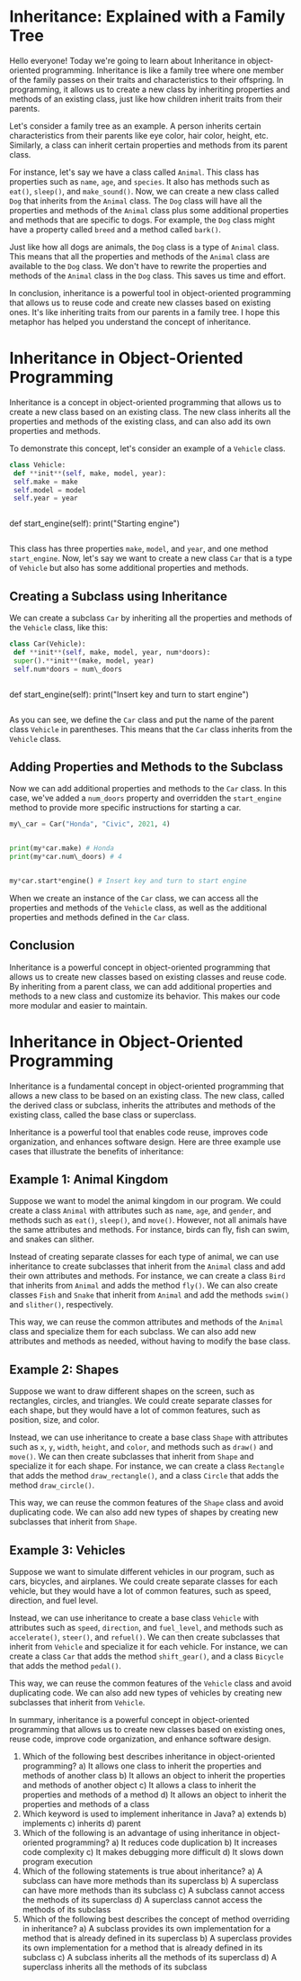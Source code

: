 Inheritance: Explained with a Family Tree
=========================================


Hello everyone! Today we're going to learn about Inheritance in object-oriented programming. Inheritance is like a family tree where one member of the family passes on their traits and characteristics to their offspring. In programming, it allows us to create a new class by inheriting properties and methods of an existing class, just like how children inherit traits from their parents.


Let's consider a family tree as an example. A person inherits certain characteristics from their parents like eye color, hair color, height, etc. Similarly, a class can inherit certain properties and methods from its parent class.


For instance, let's say we have a class called `Animal`. This class has properties such as `name`, `age`, and `species`. It also has methods such as `eat()`, `sleep()`, and `make_sound()`. Now, we can create a new class called `Dog` that inherits from the `Animal` class. The `Dog` class will have all the properties and methods of the `Animal` class plus some additional properties and methods that are specific to dogs. For example, the `Dog` class might have a property called `breed` and a method called `bark()`.


Just like how all dogs are animals, the `Dog` class is a type of `Animal` class. This means that all the properties and methods of the `Animal` class are available to the `Dog` class. We don't have to rewrite the properties and methods of the `Animal` class in the `Dog` class. This saves us time and effort.


In conclusion, inheritance is a powerful tool in object-oriented programming that allows us to reuse code and create new classes based on existing ones. It's like inheriting traits from our parents in a family tree. I hope this metaphor has helped you understand the concept of inheritance.


Inheritance in Object-Oriented Programming
==========================================


Inheritance is a concept in object-oriented programming that allows us to create a new class based on an existing class. The new class inherits all the properties and methods of the existing class, and can also add its own properties and methods.


To demonstrate this concept, let's consider an example of a `Vehicle` class.


```python
class Vehicle:
 def **init**(self, make, model, year):
 self.make = make
 self.model = model
 self.year = year



```
def start_engine(self):
    print("Starting engine")

```

```


This class has three properties `make`, `model`, and `year`, and one method `start_engine`. Now, let's say we want to create a new class `Car` that is a type of `Vehicle` but also has some additional properties and methods.


Creating a Subclass using Inheritance
-------------------------------------


We can create a subclass `Car` by inheriting all the properties and methods of the `Vehicle` class, like this:


```python
class Car(Vehicle):
 def **init**(self, make, model, year, num*doors):
 super().**init**(make, model, year)
 self.num*doors = num\_doors



```
def start_engine(self):
    print("Insert key and turn to start engine")

```

```


As you can see, we define the `Car` class and put the name of the parent class `Vehicle` in parentheses. This means that the `Car` class inherits from the `Vehicle` class.


Adding Properties and Methods to the Subclass
---------------------------------------------


Now we can add additional properties and methods to the `Car` class. In this case, we've added a `num_doors` property and overridden the `start_engine` method to provide more specific instructions for starting a car.


```python
my\_car = Car("Honda", "Civic", 2021, 4)


print(my*car.make) # Honda
print(my*car.num\_doors) # 4


my*car.start*engine() # Insert key and turn to start engine
```


When we create an instance of the `Car` class, we can access all the properties and methods of the `Vehicle` class, as well as the additional properties and methods defined in the `Car` class.


Conclusion
----------


Inheritance is a powerful concept in object-oriented programming that allows us to create new classes based on existing classes and reuse code. By inheriting from a parent class, we can add additional properties and methods to a new class and customize its behavior. This makes our code more modular and easier to maintain.


Inheritance in Object-Oriented Programming
==========================================


Inheritance is a fundamental concept in object-oriented programming that allows a new class to be based on an existing class. The new class, called the derived class or subclass, inherits the attributes and methods of the existing class, called the base class or superclass. 


Inheritance is a powerful tool that enables code reuse, improves code organization, and enhances software design. Here are three example use cases that illustrate the benefits of inheritance:


Example 1: Animal Kingdom
-------------------------


Suppose we want to model the animal kingdom in our program. We could create a class `Animal` with attributes such as `name`, `age`, and `gender`, and methods such as `eat()`, `sleep()`, and `move()`. However, not all animals have the same attributes and methods. For instance, birds can fly, fish can swim, and snakes can slither. 


Instead of creating separate classes for each type of animal, we can use inheritance to create subclasses that inherit from the `Animal` class and add their own attributes and methods. For instance, we can create a class `Bird` that inherits from `Animal` and adds the method `fly()`. We can also create classes `Fish` and `Snake` that inherit from `Animal` and add the methods `swim()` and `slither()`, respectively. 


This way, we can reuse the common attributes and methods of the `Animal` class and specialize them for each subclass. We can also add new attributes and methods as needed, without having to modify the base class.


Example 2: Shapes
-----------------


Suppose we want to draw different shapes on the screen, such as rectangles, circles, and triangles. We could create separate classes for each shape, but they would have a lot of common features, such as position, size, and color.


Instead, we can use inheritance to create a base class `Shape` with attributes such as `x`, `y`, `width`, `height`, and `color`, and methods such as `draw()` and `move()`. We can then create subclasses that inherit from `Shape` and specialize it for each shape. For instance, we can create a class `Rectangle` that adds the method `draw_rectangle()`, and a class `Circle` that adds the method `draw_circle()`.


This way, we can reuse the common features of the `Shape` class and avoid duplicating code. We can also add new types of shapes by creating new subclasses that inherit from `Shape`.


Example 3: Vehicles
-------------------


Suppose we want to simulate different vehicles in our program, such as cars, bicycles, and airplanes. We could create separate classes for each vehicle, but they would have a lot of common features, such as speed, direction, and fuel level.


Instead, we can use inheritance to create a base class `Vehicle` with attributes such as `speed`, `direction`, and `fuel_level`, and methods such as `accelerate()`, `steer()`, and `refuel()`. We can then create subclasses that inherit from `Vehicle` and specialize it for each vehicle. For instance, we can create a class `Car` that adds the method `shift_gear()`, and a class `Bicycle` that adds the method `pedal()`.


This way, we can reuse the common features of the `Vehicle` class and avoid duplicating code. We can also add new types of vehicles by creating new subclasses that inherit from `Vehicle`.


In summary, inheritance is a powerful concept in object-oriented programming that allows us to create new classes based on existing ones, reuse code, improve code organization, and enhance software design.


1. Which of the following best describes inheritance in object-oriented programming?
a) It allows one class to inherit the properties and methods of another class
b) It allows an object to inherit the properties and methods of another object
c) It allows a class to inherit the properties and methods of a method
d) It allows an object to inherit the properties and methods of a class
2. Which keyword is used to implement inheritance in Java?
a) extends
b) implements
c) inherits
d) parent
3. Which of the following is an advantage of using inheritance in object-oriented programming?
a) It reduces code duplication
b) It increases code complexity
c) It makes debugging more difficult
d) It slows down program execution
4. Which of the following statements is true about inheritance?
a) A subclass can have more methods than its superclass
b) A superclass can have more methods than its subclass
c) A subclass cannot access the methods of its superclass
d) A superclass cannot access the methods of its subclass
5. Which of the following best describes the concept of method overriding in inheritance?
a) A subclass provides its own implementation for a method that is already defined in its superclass
b) A superclass provides its own implementation for a method that is already defined in its subclass
c) A subclass inherits all the methods of its superclass
d) A superclass inherits all the methods of its subclass


